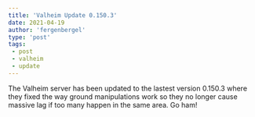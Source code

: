 ```yaml
---
title: 'Valheim Update 0.150.3'
date: 2021-04-19
author: 'fergenbergel'
type: 'post'
tags: 
 - post
 - valheim
 - update
---
```


The Valheim server has been updated to the lastest version 0.150.3 where they fixed the way ground manipulations work so they no longer cause massive lag if too many happen in the same area. Go ham!